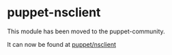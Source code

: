 # puppet-nsclient

This module has been moved to the puppet-community.

It can now be found at [puppet/nsclient](https://forge.puppetlabs.com/puppet/nsclient)
